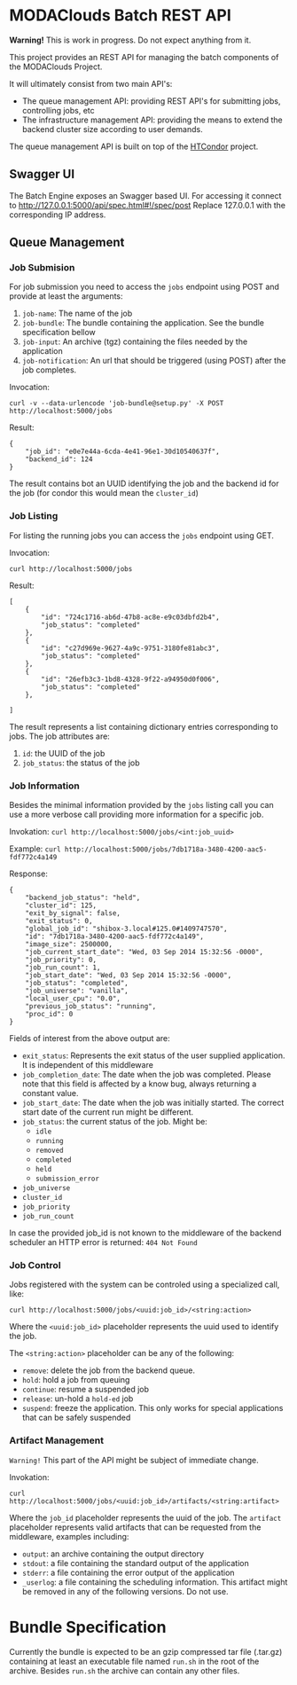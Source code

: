 # MODAClouds Batch REST API

**Warning!** This is work in progress. Do not expect anything from it.

This project provides an REST API for managing the batch components of the MODAClouds Project.

It will ultimately consist from two main API's:

 - The queue management API: providing REST API's for submitting jobs, controlling jobs, etc
 - The infrastructure management API: providing the means to extend the backend cluster size according to user demands.

 
The queue management API is built on top of the [HTCondor](http://research.cs.wisc.edu/htcondor/) project.

## Swagger UI
The Batch Engine exposes an Swagger based UI. For accessing it connect to http://127.0.0.1:5000/api/spec.html#!/spec/post
Replace 127.0.0.1 with the corresponding IP address.

## Queue Management
### Job Submision

For job submission you need to access the `jobs` endpoint using POST and provide at least the arguments:

 1. `job-name`: The name of the job
 2. `job-bundle`: The bundle containing the application. See the bundle specification bellow
 3. `job-input`: An archive (tgz) containing the files needed by the application
 4. `job-notification`: An url that should be triggered (using POST) after the job completes.

 
Invocation:

```curl -v --data-urlencode 'job-bundle@setup.py' -X POST http://localhost:5000/jobs```

Result:

	{
		"job_id": "e0e7e44a-6cda-4e41-96e1-30d10540637f",
		"backend_id": 124
	}


The result contains bot an UUID identifying the job and the backend id for the job (for condor this would mean the `cluster_id`)

### Job Listing


For listing the running jobs you can access the `jobs` endpoint using GET.

Invocation:

```curl http://localhost:5000/jobs```

Result:

    [
        {
            "id": "724c1716-ab6d-47b8-ac8e-e9c03dbfd2b4",
            "job_status": "completed"
        },
        {
            "id": "c27d969e-9627-4a9c-9751-3180fe81abc3",
            "job_status": "completed"
        },
        {
            "id": "26efb3c3-1bd8-4328-9f22-a94950d0f006",
            "job_status": "completed"
        },
    
    ]
    
The result represents a list containing dictionary entries corresponding to jobs. The job attributes are:

 1. `id`: the UUID of the job
 2. `job_status`: the status of the job

 
### Job Information

Besides the minimal information provided by the `jobs` listing call you can use a more verbose call providing more information for a specific job.

Invokation:
`curl http://localhost:5000/jobs/<int:job_uuid>`

Example:
`curl http://localhost:5000/jobs/7db1718a-3480-4200-aac5-fdf772c4a149`

Response:

    {
        "backend_job_status": "held",
        "cluster_id": 125,
        "exit_by_signal": false,
        "exit_status": 0,
        "global_job_id": "shibox-3.local#125.0#1409747570",
        "id": "7db1718a-3480-4200-aac5-fdf772c4a149",
        "image_size": 2500000,
        "job_current_start_date": "Wed, 03 Sep 2014 15:32:56 -0000",
        "job_priority": 0,
        "job_run_count": 1,
        "job_start_date": "Wed, 03 Sep 2014 15:32:56 -0000",
        "job_status": "completed",
        "job_universe": "vanilla",
        "local_user_cpu": "0.0",
        "previous_job_status": "running",
        "proc_id": 0
    }
    

Fields of interest from the above output are:

 - `exit_status`: Represents the exit status of the user supplied application. It is independent of this middleware
 - `job_completion_date`: The date when the job was completed. Please note that this field is affected by a know bug, always returning a constant value.
 - `job_start_date`: The date when the job was initially started. The correct start date of the current run might be different.
 - `job_status`: the current status of the job. Might be:
 	- `idle`
 	- `running`
 	- `removed`
 	- `completed`
 	- `held`
 	- `submission_error` 
 - `job_universe`
 - `cluster_id`
 - `job_priority`
 - `job_run_count`

In case the provided job_id is not known to the middleware of the backend scheduler an HTTP error is returned: `404 Not Found`

### Job Control

Jobs registered with the system can be controled using a specialized call, like:

`curl http://localhost:5000/jobs/<uuid:job_id>/<string:action>`

Where the `<uuid:job_id>` placeholder represents the uuid used to identify the job.

The `<string:action>` placeholder can be any of the following:

 - `remove`: delete the job from the backend queue.
 - `hold`:  hold a job from queuing
 - `continue`: resume a suspended job
 - `release`: un-hold a `hold-ed` job
 - `suspend`: freeze the application. This only works for special applications that can be safely suspended

 
### Artifact Management

`Warning!` This part of the API might be subject of immediate change.

Invokation:

`curl http://localhost:5000/jobs/<uuid:job_id>/artifacts/<string:artifact>`

Where the `job_id` placeholder represents the uuid of the job.
The `artifact` placeholder represents valid artifacts that can be requested from the middleware, examples including:

 - `output`: an archive containing the output directory
 - `stdout`: a file containing the standard output of the application
 - `stderr`: a file containing the error output of the application
 - `_userlog`: a file containing the scheduling information. This artifact might be removed in any of the following versions. Do not use.

# Bundle Specification

Currently the bundle is expected to be an gzip compressed tar file (.tar.gz) containing at least an executable file named `run.sh`
in the root of the archive. Besides `run.sh` the archive can contain any other files.

